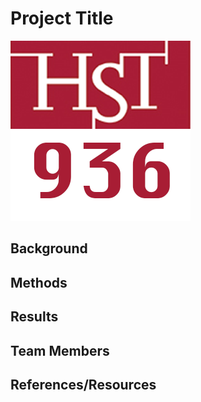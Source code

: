 # Project Title

![Image Test](/project_template/images/hst936_slack_thumbnail.png)

## Background

## Methods

## Results

## Team Members

## References/Resources
